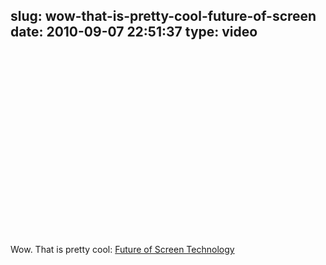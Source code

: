 slug: wow-that-is-pretty-cool-future-of-screen
date: 2010-09-07 22:51:37
type: video
---

<object width="480" height="295"><param name="movie" value="http://www.youtube.com/v/g7_mOdi3O5E?fs=1"></param><param name="allowFullScreen" value="true"></param><param name="allowscriptaccess" value="always"></param><embed src="http://www.youtube.com/v/g7_mOdi3O5E?fs=1" type="application/x-shockwave-flash" width="480" height="295" allowscriptaccess="always" allowfullscreen="true"></embed></object>

Wow. That is pretty cool: [Future of Screen Technology](http://www.youtube.com/watch?v=g7_mOdi3O5E)
